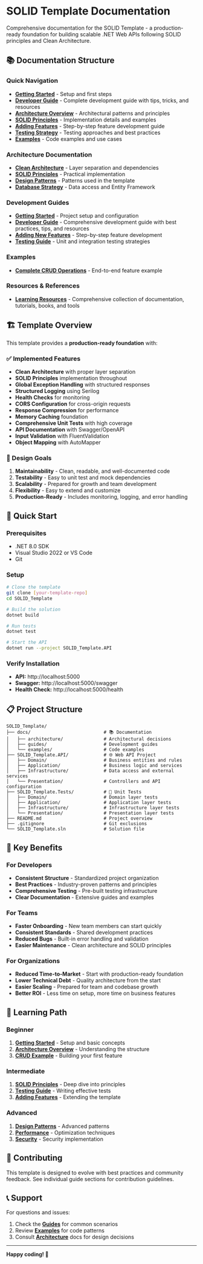 # SOLID Template Documentation

Comprehensive documentation for the SOLID Template - a production-ready foundation for building scalable .NET Web APIs following SOLID principles and Clean Architecture.

## 📚 Documentation Structure

### Quick Navigation
- **[Getting Started](./guides/getting-started.md)** - Setup and first steps
- **[Developer Guide](./guides/developer-guide.md)** - Complete development guide with tips, tricks, and resources
- **[Architecture Overview](./architecture/clean-architecture.md)** - Architectural patterns and principles
- **[SOLID Principles](./guides/solid-principles.md)** - Implementation details and examples
- **[Adding Features](./guides/adding-features.md)** - Step-by-step feature development guide
- **[Testing Strategy](./guides/testing.md)** - Testing approaches and best practices
- **[Examples](./examples/)** - Code examples and use cases

### Architecture Documentation
- **[Clean Architecture](./architecture/clean-architecture.md)** - Layer separation and dependencies
- **[SOLID Principles](./architecture/solid-principles.md)** - Practical implementation
- **[Design Patterns](./architecture/design-patterns.md)** - Patterns used in the template
- **[Database Strategy](./architecture/database-strategy.md)** - Data access and Entity Framework

### Development Guides
- **[Getting Started](./guides/getting-started.md)** - Project setup and configuration
- **[Developer Guide](./guides/developer-guide.md)** - Comprehensive development guide with best practices, tips, and resources
- **[Adding New Features](./guides/adding-features.md)** - Step-by-step feature development
- **[Testing Guide](./guides/testing.md)** - Unit and integration testing strategies

### Examples
- **[Complete CRUD Operations](./examples/crud-example.md)** - End-to-end feature example

### Resources & References
- **[Learning Resources](./resources/README.md)** - Comprehensive collection of documentation, tutorials, books, and tools

## 🏗️ Template Overview

This template provides a **production-ready foundation** with:

### ✅ Implemented Features
- **Clean Architecture** with proper layer separation
- **SOLID Principles** implementation throughout
- **Global Exception Handling** with structured responses
- **Structured Logging** using Serilog
- **Health Checks** for monitoring
- **CORS Configuration** for cross-origin requests
- **Response Compression** for performance
- **Memory Caching** foundation
- **Comprehensive Unit Tests** with high coverage
- **API Documentation** with Swagger/OpenAPI
- **Input Validation** with FluentValidation
- **Object Mapping** with AutoMapper

### 🎯 Design Goals
1. **Maintainability** - Clean, readable, and well-documented code
2. **Testability** - Easy to unit test and mock dependencies
3. **Scalability** - Prepared for growth and team development
4. **Flexibility** - Easy to extend and customize
5. **Production-Ready** - Includes monitoring, logging, and error handling

## 🚀 Quick Start

### Prerequisites
- .NET 8.0 SDK
- Visual Studio 2022 or VS Code
- Git

### Setup
```bash
# Clone the template
git clone [your-template-repo]
cd SOLID_Template

# Build the solution
dotnet build

# Run tests
dotnet test

# Start the API
dotnet run --project SOLID_Template.API
```

### Verify Installation
- **API:** http://localhost:5000
- **Swagger:** http://localhost:5000/swagger
- **Health Check:** http://localhost:5000/health

## 📋 Project Structure

```
SOLID_Template/
├── docs/                           # 📚 Documentation
│   ├── architecture/               # Architectural decisions
│   ├── guides/                     # Development guides
│   └── examples/                   # Code examples
├── SOLID_Template.API/             # 🌐 Web API Project
│   ├── Domain/                     # Business entities and rules
│   ├── Application/                # Business logic and services
│   ├── Infrastructure/             # Data access and external services
│   └── Presentation/               # Controllers and API configuration
├── SOLID_Template.Tests/           # 🧪 Unit Tests
│   ├── Domain/                     # Domain layer tests
│   ├── Application/                # Application layer tests
│   ├── Infrastructure/             # Infrastructure layer tests
│   └── Presentation/               # Presentation layer tests
├── README.md                       # Project overview
├── .gitignore                      # Git exclusions
└── SOLID_Template.sln              # Solution file
```

## 🎯 Key Benefits

### For Developers
- **Consistent Structure** - Standardized project organization
- **Best Practices** - Industry-proven patterns and principles
- **Comprehensive Testing** - Pre-built testing infrastructure
- **Clear Documentation** - Extensive guides and examples

### For Teams
- **Faster Onboarding** - New team members can start quickly
- **Consistent Standards** - Shared development practices
- **Reduced Bugs** - Built-in error handling and validation
- **Easier Maintenance** - Clean architecture and SOLID principles

### For Organizations
- **Reduced Time-to-Market** - Start with production-ready foundation
- **Lower Technical Debt** - Quality architecture from the start
- **Easier Scaling** - Prepared for team and codebase growth
- **Better ROI** - Less time on setup, more time on business features

## 📖 Learning Path

### Beginner
1. **[Getting Started](./guides/getting-started.md)** - Setup and basic concepts
2. **[Architecture Overview](./architecture/clean-architecture.md)** - Understanding the structure
3. **[CRUD Example](./examples/crud-example.md)** - Building your first feature

### Intermediate
1. **[SOLID Principles](./architecture/solid-principles.md)** - Deep dive into principles
2. **[Testing Guide](./guides/testing-guide.md)** - Writing effective tests
3. **[Adding Features](./guides/adding-features.md)** - Extending the template

### Advanced
1. **[Design Patterns](./architecture/design-patterns.md)** - Advanced patterns
2. **[Performance](./guides/performance.md)** - Optimization techniques
3. **[Security](./guides/security.md)** - Security implementation

## 🤝 Contributing

This template is designed to evolve with best practices and community feedback. See individual guide sections for contribution guidelines.

## 📞 Support

For questions and issues:
1. Check the **[Guides](./guides/)** for common scenarios
2. Review **[Examples](./examples/)** for code patterns
3. Consult **[Architecture](./architecture/)** docs for design decisions

---

**Happy coding! 🚀**